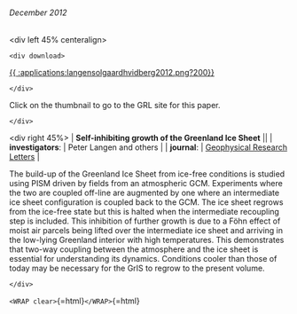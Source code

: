 ###### December 2012

\<div left 45% centeralign\>

```{=html}
<div download>
```
[{{
:applications:langensolgaardhvidberg2012.png?200}}](http://www.agu.org/pubs/crossref/2012/2012GL051810.shtml)

```{=html}
</div>
```
Click on the thumbnail to go to the GRL site for this paper.

```{=html}
</div>
```
\<div right 45%\> \| **Self-inhibiting growth of the Greenland Ice
Sheet** \|\| \| **investigators**: \| Peter Langen and others \|
\| **journal**: \| [Geophysical Research
Letters](http://www.agu.org/journals/gl/) \|

The build-up of the Greenland Ice Sheet from ice-free conditions is
studied using PISM driven by fields from an atmospheric GCM. Experiments
where the two are coupled off-line are augmented by one where an
intermediate ice sheet configuration is coupled back to the GCM. The ice
sheet regrows from the ice-free state but this is halted when the
intermediate recoupling step is included. This inhibition of further
growth is due to a Föhn effect of moist air parcels being lifted over
the intermediate ice sheet and arriving in the low-lying Greenland
interior with high temperatures. This demonstrates that two-way coupling
between the atmosphere and the ice sheet is essential for understanding
its dynamics. Conditions cooler than those of today may be necessary for
the GrIS to regrow to the present volume.

```{=html}
</div>
```
`<WRAP clear>`{=html}`</WRAP>`{=html}
